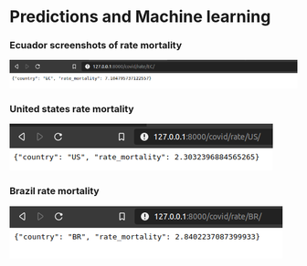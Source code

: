 # Predictions and Machine learning




### Ecuador screenshots of rate mortality
![Greeting started](.github/ecuador.png)


### United states rate mortality
![Greeting started](.github/usa.png)


### Brazil rate mortality
![Greeting started](.github/brazil.png)

